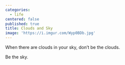 ```yaml
---
categories:
  - life
centered: false
published: true
title: Clouds and Sky
image: 'https://i.imgur.com/Wyp0BDb.jpg'
---
```

When there are clouds in your sky,
don’t be the clouds.

Be the sky.

